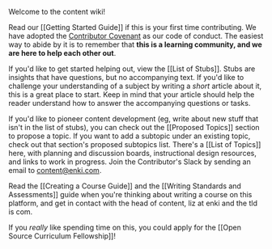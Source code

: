 Welcome to the content wiki!

Read our [[Getting Started Guide]] if this is your first time contributing.
We have adopted the [Contributor Covenant](https://www.contributor-covenant.org/version/1/4/code-of-conduct.html) as our code of conduct. The easiest way to abide by it is to remember that **this is a learning community, and we are here to help each other out**. 

If you'd like to get started helping out, view the [[List of Stubs]]. Stubs are insights that have questions, but no accompanying text. If you'd like to challenge your understanding of a subject by writing a *short* article about it, this is a great place to start. Keep in mind that your article should help the reader understand how to answer the accompanying questions or tasks.

If you'd like to pioneer content development (eg, write about new stuff that isn't in the list of stubs), you can check out the [[Proposed Topics]] section to propose a topic. If you want to add a subtopic under an existing topic, check out that section's proposed subtopics list. There's a [[List of Topics]] here, with planning and discussion boards, instructional design resources, and links to work in progress. Join the Contributor's Slack by sending an email to content@enki.com.

Read the [[Creating a Course Guide]] and the [[Writing Standards and Assessments]] guide when you're thinking about writing a course on this platform, and get in contact with the head of content, liz at enki and the tld is com.


If you _really_ like spending time on this, you could apply for the [[Open Source Curriculum Fellowship]]!